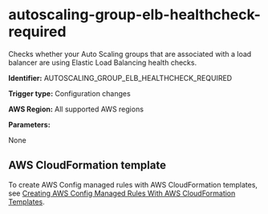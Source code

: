 # autoscaling\-group\-elb\-healthcheck\-required<a name="autoscaling-group-elb-healthcheck-required"></a>

Checks whether your Auto Scaling groups that are associated with a load balancer are using Elastic Load Balancing health checks\. 

**Identifier:** AUTOSCALING\_GROUP\_ELB\_HEALTHCHECK\_REQUIRED

**Trigger type:** Configuration changes

**AWS Region:** All supported AWS regions

**Parameters:**

None  

## AWS CloudFormation template<a name="w29aac11c33c17b7c33c15"></a>

To create AWS Config managed rules with AWS CloudFormation templates, see [Creating AWS Config Managed Rules With AWS CloudFormation Templates](aws-config-managed-rules-cloudformation-templates.md)\.